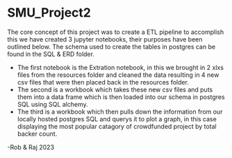 # SMU_Project2
The core concept of this project was to create a ETL pipeline to accomplish this we have created 3 jupyter notebooks, their purposes have been outlined below. The schema used to create the tables in postgres can be found in the SQL & ERD folder.

- The first notebook is the Extration notebook, in this we brought in 2 xlxs files from the resources folder and cleaned the data resulting in 4 new csv files that were then placed back in the resources folder.
- The second is a workbook which takes these new csv files and puts them into a data frame which is then loaded into our schema in postgres SQL using SQL alchemy.
- The third is a workbook which then pulls down the information from our locally hosted postgres SQL and querys it to plot a graph, in this case displaying the most popular catagory of crowdfunded project by total backer count.

-Rob & Raj 2023
